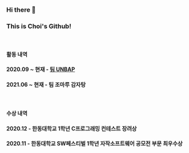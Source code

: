 ### Hi there 👋
### This is Choi's Github!   

<br>

#### 활동 내역
#### 2020.09 ~ 현재 - [팀 UNBAP](https://unbap.github.io/)
#### 2021.06 ~ 현재 - 팀 조마루 감자탕

<br>

#### 수상 내역

#### 2020.12 - 한동대학교 1학년 C프로그래밍 컨테스트 장려상
#### 2020.11 - 한동대학교 SW페스티벌 1학년 자작소프트웨어 공모전 부문 최우수상
